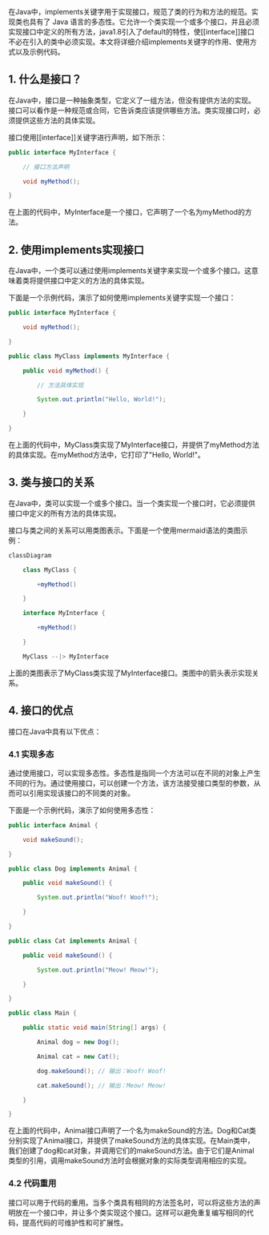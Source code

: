 
在Java中，implements关键字用于实现接口，规范了类的行为和方法的规范。实现类也具有了 Java 语言的多态性。它允许一个类实现一个或多个接口，并且必须实现接口中定义的所有方法，java1.8引入了default的特性，使[[interface]]接口不必在引入的类中必须实现。本文将详细介绍implements关键字的作用、使用方式以及示例代码。

## 1. 什么是接口？

在Java中，接口是一种抽象类型，它定义了一组方法，但没有提供方法的实现。接口可以看作是一种规范或合同，它告诉类应该提供哪些方法。类实现接口时，必须提供这些方法的具体实现。

接口使用[[interface]]关键字进行声明，如下所示：
```java
public interface MyInterface {

    // 接口方法声明

    void myMethod();

}
```


在上面的代码中，MyInterface是一个接口，它声明了一个名为myMethod的方法。

## 2. 使用implements实现接口

在Java中，一个类可以通过使用implements关键字来实现一个或多个接口。这意味着类将提供接口中定义的方法的具体实现。

下面是一个示例代码，演示了如何使用implements关键字实现一个接口：
```java
public interface MyInterface {

    void myMethod();

}

public class MyClass implements MyInterface {

    public void myMethod() {

        // 方法具体实现

        System.out.println("Hello, World!");

    }

}
```


在上面的代码中，MyClass类实现了MyInterface接口，并提供了myMethod方法的具体实现。在myMethod方法中，它打印了"Hello, World!"。

## 3. 类与接口的关系

在Java中，类可以实现一个或多个接口。当一个类实现一个接口时，它必须提供接口中定义的所有方法的具体实现。

接口与类之间的关系可以用类图表示。下面是一个使用mermaid语法的类图示例：
```java
classDiagram

    class MyClass {

        +myMethod()

    }

    interface MyInterface {

        +myMethod()

    }

    MyClass --|> MyInterface
```


上面的类图表示了MyClass类实现了MyInterface接口。类图中的箭头表示实现关系。

## 4. 接口的优点

接口在Java中具有以下优点：

### 4.1 实现多态

通过使用接口，可以实现多态性。多态性是指同一个方法可以在不同的对象上产生不同的行为。通过使用接口，可以创建一个方法，该方法接受接口类型的参数，从而可以引用实现该接口的不同类的对象。

下面是一个示例代码，演示了如何使用多态性：
```java
public interface Animal {

    void makeSound();

}

public class Dog implements Animal {

    public void makeSound() {

        System.out.println("Woof! Woof!");

    }

}

public class Cat implements Animal {

    public void makeSound() {

        System.out.println("Meow! Meow!");

    }

}

public class Main {

    public static void main(String[] args) {

        Animal dog = new Dog();

        Animal cat = new Cat();

        dog.makeSound(); // 输出：Woof! Woof!

        cat.makeSound(); // 输出：Meow! Meow!

    }

}

```

在上面的代码中，Animal接口声明了一个名为makeSound的方法。Dog和Cat类分别实现了Animal接口，并提供了makeSound方法的具体实现。在Main类中，我们创建了dog和cat对象，并调用它们的makeSound方法。由于它们是Animal类型的引用，调用makeSound方法时会根据对象的实际类型调用相应的实现。

### 4.2 代码重用

接口可以用于代码的重用。当多个类具有相同的方法签名时，可以将这些方法的声明放在一个接口中，并让多个类实现这个接口。这样可以避免重复编写相同的代码，提高代码的可维护性和可扩展性。